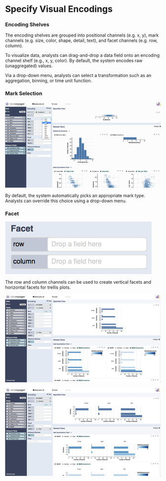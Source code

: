 # Specify Visual Encodings

### Encoding Shelves

The encoding shelves are grouped into positional channels \(e.g. x, y\), mark channels \(e.g. size, color, shape, detail, text\), and facet channels \(e.g. row, column\).



To visualize data, analysts can drag-and-drop a data field onto an encoding channel shelf \(e.g., x, y, color\). By default, the system encodes raw \(unaggregated\) values. 



Via a drop-down menu, analysts can select a transformation such as an aggregation, binning, or time unit function.

### Mark Selection

![](../../.gitbook/assets/mark_selection.gif)

By default, the system automatically picks an appropriate mark type. Analysts can override this choice using a drop-down menu.

### Facet

![](../../.gitbook/assets/screen-shot-2018-05-21-at-7.46.58-pm.png)

The row and column channels can be used to create vertical facets and horizontal facets for trellis plots.

![Row is used for vertical facets.](../../.gitbook/assets/screen-shot-2018-05-21-at-7.45.02-pm.png)

![Column is used for horizontal facets.](../../.gitbook/assets/screen-shot-2018-05-21-at-7.46.30-pm.png)



